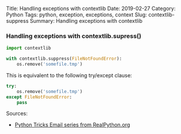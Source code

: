 Title: Handling exceptions with contextlib
Date: 2019-02-27
Category: Python
Tags: python, exception, exceptions, context
Slug: contextlib-suppress
Summary: Handling exceptions with contextlib


### Handling exceptions with contextlib.supress()

```python
import contextlib

with contextlib.suppress(FileNotFoundError):
    os.remove('somefile.tmp')
```

This is equivalent to the following try/except clause:
 
```python
try:
    os.remove('somefile.tmp')
except FileNotFoundError:
    pass
```


Sources:

* [Python Tricks Email series from RealPython.org ](https://realpython.com/)
